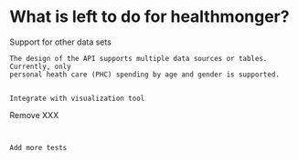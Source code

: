 What is left to do for healthmonger?
====================================

Support for other data sets
~~~~~~~~~~~~~~~~~~~~~~~~~~~
The design of the API supports multiple data sources or tables. Currently, only
personal heath care (PHC) spending by age and gender is supported.


Integrate with visualization tool
~~~~~~~~~~~~~~~~~~~~~~~~~~~~~~~~~



Remove XXX
~~~~~~~~~~


Add more tests
~~~~~~~~~~~~~~